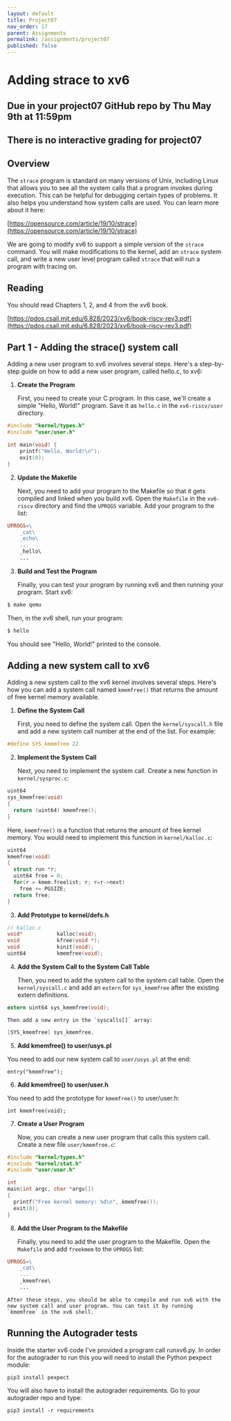 ```yaml
---
layout: default
title: Project07
nav_order: 17
parent: Assignments
permalink: /assignments/project07
published: false
---
```


# Adding strace to xv6

## Due in your project07 GitHub repo by Thu May 9th at 11:59pm

## There is no interactive grading for project07

## Overview

The `strace` program is standard on many versions of Unix, including Linux that allows you to see all the system calls that a program invokes during execution. This can be helpful for debugging certain types of problems. It also helps you understand how system calls are used. You can learn more about it here:

[https://opensource.com/article/19/10/strace](https://opensource.com/article/19/10/strace)

We are going to modify xv6 to support a simple version of the `strace` command. You will make modifications to the kernel, add an `strace` system call, and write a new user level program called `strace` that will run a program with tracing on.



## Reading

You should read Chapters 1, 2, and 4 from the xv6 book.

[https://pdos.csail.mit.edu/6.828/2023/xv6/book-riscv-rev3.pdf](https://pdos.csail.mit.edu/6.828/2023/xv6/book-riscv-rev3.pdf)


## Part 1 - Adding the strace() system call



Adding a new user program to xv6 involves several steps. Here's a step-by-step guide on how to add a new user program, called hello.c, to xv6:

1. **Create the Program**

   First, you need to create your C program. In this case, we'll create a simple "Hello, World!" program. Save it as `hello.c` in the `xv6-riscv/user` directory.

```c
#include "kernel/types.h"
#include "user/user.h"

int main(void) {
    printf("Hello, World!\n");
    exit(0);
}
```

2. **Update the Makefile**

   Next, you need to add your program to the Makefile so that it gets compiled and linked when you build xv6. Open the `Makefile` in the `xv6-riscv` directory and find the `UPROGS` variable. Add your program to the list:

```makefile
UPROGS=\
    _cat\
    _echo\
    ...
    _hello\
    ...
```

3. **Build and Test the Program**

   Finally, you can test your program by running xv6 and then running your program. Start xv6:

```bash
$ make qemu
```

   Then, in the xv6 shell, run your program:

```bash
$ hello
```

   You should see "Hello, World!" printed to the console.

## Adding a new system call to xv6

Adding a new system call to the xv6 kernel involves several steps. Here's how you can add a system call named `kmemfree()` that returns the amount of free kernel memory available.

1. **Define the System Call**

   First, you need to define the system call. Open the `kernel/syscall.h` file and add a new system call number at the end of the list. For example:

```c
#define SYS_kmemfree 22
```

2. **Implement the System Call**

   Next, you need to implement the system call. Create a new function in `kernel/sysproc.c`:

```c
uint64
sys_kmemfree(void)
{
  return (uint64) kmemfree();
}
```

   Here, `kmemfree()` is a function that returns the amount of free kernel memory. You would need to implement this function in `kernel/kalloc.c`:

```c
uint64
kmemfree(void)
{
  struct run *r;
  uint64 free = 0;
  for(r = kmem.freelist; r; r=r->next)
    free += PGSIZE;
  return free;
}
```
3. **Add Prototype to kernel/defs.h**

```c
// kalloc.c
void*           kalloc(void);
void            kfree(void *);
void            kinit(void);
uint64          kmemfree(void);
```

4. **Add the System Call to the System Call Table**

   Then, you need to add the system call to the system call table. Open the `kernel/syscall.c` and add an `extern` for `sys_kmemfree` after the existing extern definitions.

```c
extern uint64 sys_kmemfree(void);
```
   
    Then add a new entry in the `syscalls[]` array:

```c
[SYS_kmemfree] sys_kmemfree,
```

5. **Add kmemfree() to user/usys.pl**

You need to add our new system call to `user/usys.pl` at the end:

```
entry("kmemfree");
```

6. **Add kmemfree() to user/user.h**

You need to add the prototype for `kmemfree()` to user/user.h:

```
int kmemfree(void);
```

7. **Create a User Program**

    Now, you can create a new user program that calls this system call. Create a new file `user/kmemfree.c`:

```c
#include "kernel/types.h"
#include "kernel/stat.h"
#include "user/user.h"

int
main(int argc, char *argv[])
{
  printf("Free kernel memory: %d\n", kmemfree());
  exit(0);
}
```

8. **Add the User Program to the Makefile**

    Finally, you need to add the user program to the Makefile. Open the `Makefile` and add `freekmem` to the `UPROGS` list:

```makefile
UPROGS=\
    _cat\
    ...
    _kmemfree\
    ...
```

    After these steps, you should be able to compile and run xv6 with the new system call and user program. You can test it by running `kmemfree` in the xv6 shell.

## Running the Autograder tests

Inside the starter xv6 code I've provided a program call runxv6.py. In order for the autograder to run this you will need to install the Python pexpect module:

```text
pip3 install pexpect
```

You will also have to install the autograder requirements. Go to your autograder repo and type:

```text
pip3 install -r requirements
```

